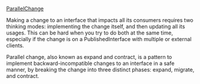 [ParallelChange](http://martinfowler.com/bliki/ParallelChange.html)

Making a change to an interface that impacts all its consumers requires two thinking modes: implementing the change itself, and then updating all its usages. This can be hard when you try to do both at the same time, especially if the change is on a PublishedInterface with multiple or external clients.

Parallel change, also known as expand and contract, is a pattern to implement backward-incompatible changes to an interface in a safe manner, by breaking the change into three distinct phases: expand, migrate, and contract. 